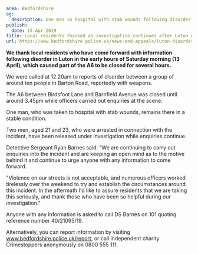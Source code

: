 ```yaml
area: Bedfordshire
og:
  description: One man in hospital with stab wounds following disorder in Luton in the early hours of Saturday(13 April).
publish:
  date: 15 Apr 2019
title: Local residents thanked as investigation continues after Luton disorder
url: https://www.bedfordshire.police.uk/news-and-appeals/luton-disorder-a6-apr2019
```

**We thank local residents who have come forward with information following disorder in Luton in the early hours of Saturday morning (13 April), which caused part of the A6 to be closed for several hours.**

We were called at 12.20am to reports of disorder between a group of around ten people in Barton Road, reportedly with weapons.

The A6 between Birdsfoot Lane and Barnfield Avenue was closed until around 3.45pm while officers carried out enquiries at the scene.

One man, who was taken to hospital with stab wounds, remains there in a stable condition.

Two men, aged 21 and 23, who were arrested in connection with the incident, have been released under investigation while enquiries continue.

Detective Sergeant Ryan Barnes said: "We are continuing to carry out enquiries into the incident and are keeping an open mind as to the motive behind it and continue to urge anyone with any information to come forward.

"Violence on our streets is not acceptable, and numerous officers worked tirelessly over the weekend to try and establish the circumstances around this incident. In the aftermath I'd like to assure residents that we are taking this seriously, and thank those who have been so helpful during our investigation."

Anyone with any information is asked to call DS Barnes on 101 quoting reference number 40/21095/19.

Alternatively, you can report information by visiting www.bedfordshire.police.uk/report, or call independent charity Crimestoppers anonymously on 0800 555 111.
